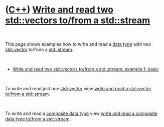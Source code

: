 
 

 

 

 

 

([C++](Cpp.md)) [Write and read two std::vectors to/from a std::stream](CppVectorsToStream.md)
================================================================================================

 

This page shows examples how to write and read a [data
type](CppDataType.md) with two [std::vector](CppVector.md) to/from a
[std::stream](CppStream.md).

 

-   [Write and read two std::vectors to/from a std::stream: example 1:
    basic](CppVectorsToStreamExample1.md)

 

To write and read just one [std::vector](CppVector.md) view [write and
read a std::vector to/from a std::stream](CppVectorToStream.md).

 

To write and read a [composite data type](CppCompositeDataType.md) view
[write and read a composite data type to/from a
std::stream](CppCompositeDataTypeToStream.md).

 

 

 

 

 

 

